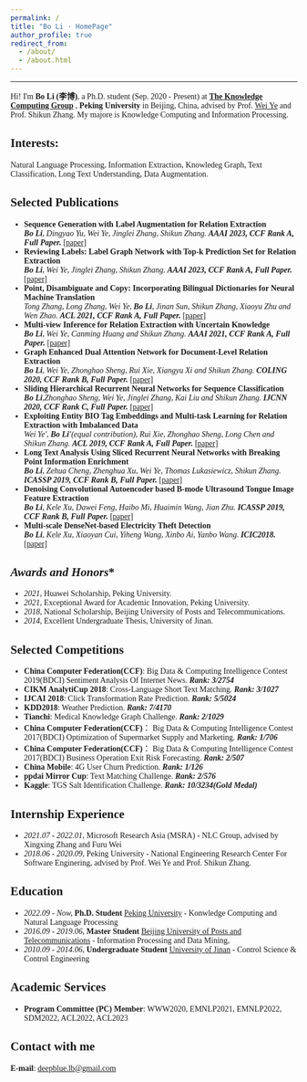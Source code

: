 ```yaml
---
permalink: /
title: "Bo Li · HomePage"
author_profile: true
redirect_from: 
  - /about/
  - /about.html
---
```


------
<font face = 'Times New Roman'>Hi! I'm **Bo Li (李博)**, a Ph.D. student (Sep. 2020 - Present) at [**The Knowledge Computing Group**](https://se.pku.edu.cn/kcg/) , **Peking University** in Beijing, China, advised by Prof. [Wei Ye](https://se.pku.edu.cn/kcl/weiye/) and Prof. Shikun Zhang.
My majore is Knowledge Computing and Information Processing. 

**Interests:** 
------
Natural Language Processing, Information Extraction, Knowledeg Graph, Text Classification, Long Text Understanding, Data Augmentation. 

**Selected Publications**
------
* **Sequence Generation with Label Augmentation for Relation Extraction**  
***Bo Li***, *Dingyao Yu, Wei Ye, Jinglei Zhang, Shikun Zhang.* ***AAAI 2023, CCF Rank A, Full Paper.*** [[paper]]()
* **Reviewing Labels: Label Graph Network with Top-k Prediction Set for Relation Extraction**  
***Bo Li***, *Wei Ye, Jinglei Zhang, Shikun Zhang.* ***AAAI 2023, CCF Rank A, Full Paper.*** [[paper]]()
* **Point, Disambiguate and Copy: Incorporating Bilingual Dictionaries for Neural Machine Translation**  
*Tong Zhang, Long Zhang, Wei Ye, **Bo Li**, Jinan Sun, Shikun Zhang, Xiaoyu Zhu and Wen Zhao.* ***ACL 2021, CCF Rank A, Full Paper.*** [[paper]](https://aclanthology.org/2021.acl-long.307/)
* **Multi-view Inference for Relation Extraction with Uncertain Knowledge**  
***Bo Li***, *Wei Ye, Canming Huang and Shikun Zhang.* ***AAAI 2021, CCF Rank A, Full Paper.*** [[paper]](https://ojs.aaai.org/index.php/AAAI/article/view/17563)
* **Graph Enhanced Dual Attention Network for Document-Level Relation Extraction**  
***Bo Li***, *Wei Ye, Zhonghao Sheng, Rui Xie, Xiangyu Xi and Shikun Zhang.* ***COLING 2020, CCF Rank B, Full Paper.*** [[paper]](https://www.aclweb.org/anthology/2020.coling-main.136/)
* **Sliding Hierarchical Recurrent Neural Networks for Sequence Classification**  
***Bo Li***,*Zhonghao Sheng, Wei Ye, Jinglei Zhang, Kai Liu and Shikun Zhang.* ***IJCNN 2020, CCF Rank C, Full Paper.*** [[paper]](https://ieeexplore.ieee.org/abstract/document/9207626)
* **Exploiting Entity BIO Tag Embeddings and Multi-task Learning for Relation Extraction with Imbalanced Data**  
*Wei Ye', **Bo Li'**(equal contribution), Rui Xie, Zhonghao Sheng, Long Chen and Shikun Zhang.* ***ACL 2019, CCF Rank A, Full Paper.*** [[paper]](https://www.aclweb.org/anthology/P19-1130.pdf)
* **Long Text Analysis Using Sliced Recurrent Neural Networks with Breaking Point Information Enrichment**  
***Bo Li***, *Zehua Cheng, Zhenghua Xu, Wei Ye, Thomas Lukasiewicz, Shikun Zhang.* ***ICASSP 2019, CCF Rank B, Full Paper.*** [[paper]](https://ieeexplore.ieee.org/abstract/document/8683812)
* **Denoising Convolutional Autoencoder based B-mode Ultrasound Tongue Image Feature Extraction**  
***Bo Li***, *Kele Xu, Dawei Feng, Haibo Mi, Huaimin Wang, Jian Zhu.* ***ICASSP 2019, CCF Rank B, Full Paper.*** [[paper]](https://ieeexplore.ieee.org/abstract/document/8682806)
* **Multi-scale DenseNet-based Electricity Theft Detection**  
***Bo Li***, *Kele Xu, Xiaoyan Cui, Yiheng Wang, Xinbo Ai, Yanbo Wang.* ***ICIC2018.*** [[paper]](https://link.springer.com/chapter/10.1007%2F978-3-319-95930-6_17)


*Awards and Honors**
------
* *2021,* Huawei Scholarship, Peking University.
* *2021,* Exceptional Award for Academic Innovation, Peking University.
* *2018,* National Scholarship, Beijing University of Posts and Telecommunications.
* *2014,* Excellent Undergraduate Thesis, University of Jinan.

**Selected Competitions**
------
* **China Computer Federation(CCF)**: Big Data & Computing Intelligence Contest 2019(BDCI)  Sentiment Analysis Of Internet News.  ***Rank: 3/2754***  
* **CIKM AnalytiCup 2018**:  Cross-Language Short Text Matching.  ***Rank: 3/1027***
* **IJCAI 2018**:  Click Transformation Rate Prediction.  ***Rank: 5/5024***
* **KDD2018**:  Weather Prediction.  ***Rank: 7/4170***
* **Tianchi**:  Medical Knowledge Graph Challenge.  ***Rank: 2/1029***
* **China Computer Federation(CCF)**： Big Data & Computing Intelligence Contest 2017(BDCI) Optimization of Supermarket Supply and Marketing.  ***Rank: 1/706***
* **China Computer Federation(CCF)**： Big Data & Computing Intelligence Contest 2017(BDCI) Business Operation Exit Risk Forecasting.  ***Rank: 2/507***
* **China Mobile**: 4G User Churn Prediction.   ***Rank: 1/126***
* **ppdai Mirror Cup**: Text Matching Challenge.   ***Rank: 2/576***
* **Kaggle**:  TGS Salt Identification Challenge.  ***Rank: 10/3234(Gold Medal)***

**Internship Experience**
------
* *2021.07 - 2022.01,* Microsoft Research Asia (MSRA) - NLC Group, advised by Xingxing Zhang and Furu Wei
* *2018.06 - 2020.09,* Peking University - National Engineering Research Center For Software Enginering, advised by Prof. Wei Ye and Prof. Shikun Zhang.

**Education**
------
* *2022.09 - Now,* **Ph.D. Student** [Peking University](https://www.pku.edu.cn/) - Konwledge Computing and Natural Language Processing
* *2016.09 - 2019.06,* **Master Student**  [Beijing University of Posts and Telecommunications](https://www.bupt.edu.cn/) - Information Processing and Data Mining,  
* *2010.09 - 2014.06,* **Undergraduate Student** [University of Jinan](http://www.ujn.edu.cn/) - Control Science & Control Engineering 
 
**Academic Services**
------
* **Program Committee (PC) Member**: WWW2020, EMNLP2021, EMNLP2022, SDM2022, ACL2022, ACL2023

**Contact with me**
------
**E-mail**: deepblue.lb@gmail.com  </font>
